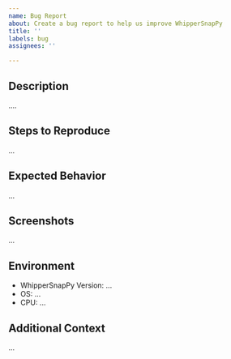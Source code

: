 ```yaml
---
name: Bug Report
about: Create a bug report to help us improve WhipperSnapPy
title: ''
labels: bug
assignees: ''

---
```


## Description
<!-- A clear and concise description of the observed bug and/or error -->
....

## Steps to Reproduce
<!-- 
Steps to reproduce the observed behaviour, in as much detail as possible:
1. Go to '...'
2. Checkout version '...'
3. Run '....'
4. See error
-->

<!-- If possible, provide error messages, stack traces, and any snippets useful in describing the bug here -->
...

## Expected Behavior
<!-- A clear and concise description of what you expected to happen. -->
...

## Screenshots
<!-- If applicable and desired, add screenshots to help illustrate your problem. -->
...

## Environment
 - WhipperSnapPy Version: ...
 - OS: ...
 - CPU: ...

<!-- Add any other relevant information on the environment here -->

<!-- If possible, include a snapshot of the python software package versions you have (for e.g., using pip freeze or conda list) here -->

## Additional Context
<!-- Add any other context and comments about the problem here. -->
...
